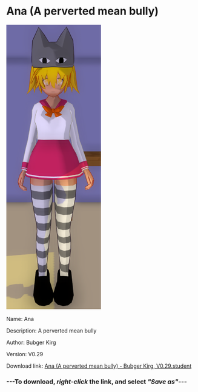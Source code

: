 # Ana (A perverted mean bully)

<img src = "https://raw.githubusercontent.com/Arbiter1223/Daigaku-Gurashi-Custom-Students/master/Students/Files/Ana%20(A%20perverted%20mean%20bully).png">

Name: Ana

Description: A perverted mean bully

Author: Bubger Kirg

Version: V0.29

Download link: <a href="https://raw.githubusercontent.com/Arbiter1223/Daigaku-Gurashi-Custom-Students/master/Students/Files/Ana%20(A%20perverted%20mean%20bully)%20-%20Bubger%20Kirg%2C%20V0.29.student">Ana (A perverted mean bully) - Bubger Kirg, V0.29.student</a>

### ---**To download, _right-click_ the link, and select _"Save as"_**---
